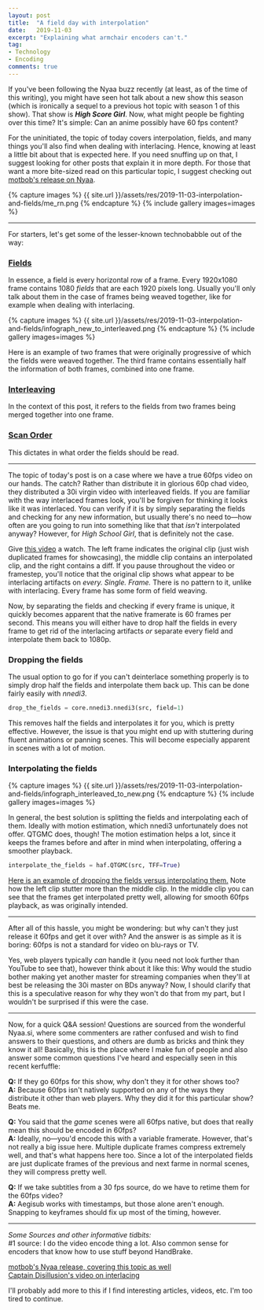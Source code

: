 ```yaml
---
layout: post
title:  "A field day with interpolation"
date:   2019-11-03
excerpt: "Explaining what armchair encoders can't."
tag:
- Technology
- Encoding
comments: true
---
```


If you've been following the Nyaa buzz recently (at least, as of the time of this writing), you might have seen hot talk about a new show this season (which is ironically a sequel to a previous hot topic with season 1 of this show). That show is ***High Score Girl***. Now, what might people be fighting over this time? It's simple: Can an anime possibly have 60 fps content?

For the uninitiated, the topic of today covers interpolation, fields, and many things you'll also find when dealing with interlacing. Hence, knowing at least a little bit about that is expected here. If you need snuffing up on that, I suggest looking for other posts that explain it in more depth. For those that want a more bite-sized read on this particular topic, I suggest checking out [motbob's release on Nyaa](https://nyaa.si/view/1190356).

{% capture images %} {{ site.url }}/assets/res/2019-11-03-interpolation-and-fields/me_rn.png {% endcapture %} {% include gallery images=images %}

<hr>

For starters, let's get some of the lesser-known technobabble out of the way:

### <u>Fields</u>
In essence, a field is every horizontal row of a frame. Every 1920x1080 frame contains 1080 *fields* that are each 1920 pixels long. Usually you'll only talk about them in the case of frames being weaved together, like for example when dealing with interlacing.

{% capture images %} {{ site.url }}/assets/res/2019-11-03-interpolation-and-fields/infograph_new_to_interleaved.png {% endcapture %} {% include gallery images=images %}

Here is an example of two frames that were originally progressive of which the fields were weaved together. The third frame contains essentially half the information of both frames, combined into one frame.

### <u>Interleaving</u>
In the context of this post, it refers to the fields from two frames being merged together into one frame.

### <u>Scan Order</u>
This dictates in what order the fields should be read.

<hr>

The topic of today's post is on a case where we have a true 60fps video on our hands. The catch? Rather than distribute it in glorious 60p chad video, they distributed a 30i virgin video with interleaved fields. If you are familiar with the way interlaced frames look, you'll be forgiven for thinking it looks like it was interlaced. You can verify if it is by simply separating the fields and checking for any new information, but usually there's no need to—how often are you going to run into something like that that *isn't* interpolated anyway? However, for *High School Girl*, that is definitely not the case.

Give [this video](https://files.catbox.moe/esh6p8.mp4) a watch. The left frame indicates the original clip (just wish duplicated frames for showcasing), the middle clip contains an interpolated clip, and the right contains a diff. If you pause throughout the video or framestep, you'll notice that the original clip shows what appear to be interlacing artifacts on *every. Single. Frame.* There is no pattern to it, unlike with interlacing. Every frame has some form of field weaving.

Now, by separating the fields and checking if every frame is unique, it quickly becomes apparent that the native framerate is 60 frames per second. This means you will either have to drop half the fields in every frame to get rid of the interlacing artifacts *or* separate every field and interpolate them back to 1080p.

### Dropping the fields

The usual option to go for if you can't deinterlace something properly is to simply drop half the fields and interpolate them back up. This can be done fairly easily with *nnedi3*.
```py
drop_the_fields = core.nnedi3.nnedi3(src, field=1)
```

This removes half the fields and interpolates it for you, which is pretty effective. However, the issue is that you might end up with stuttering during fluent animations or panning scenes. This will become especially apparent in scenes with a lot of motion.

### Interpolating the fields

{% capture images %} {{ site.url }}/assets/res/2019-11-03-interpolation-and-fields/infograph_interleaved_to_new.png {% endcapture %} {% include gallery images=images %}

In general, the best solution is splitting the fields and interpolating each of them. Ideally with motion estimation, which nnedi3 unfortunately does not offer. QTGMC does, though! The motion estimation helps a lot, since it keeps the frames before and after in mind when interpolating, offering a smoother playback.

```py
interpolate_the_fields = haf.QTGMC(src, TFF=True)
```

[Here is an example of dropping the fields versus interpolating them.](https://files.catbox.moe/uq6giy.mp4) Note how the left clip stutter more than the middle clip. In the middle clip you can see that the frames get interpolated pretty well, allowing for smooth 60fps playback, as was originally intended.

<hr>

After all of this hassle, you might be wondering: but why can't they just release it 60fps and get it over with? And the answer is as simple as it is boring: 60fps is not a standard for video on blu-rays or TV.

Yes, web players typically *can* handle it (you need not look further than YouTube to see that), however think about it like this: Why would the studio bother making yet another master for streaming companies when they'll at best be releasing the 30i master on BDs anyway? Now, I should clarify that this is a speculative reason for why they won't do that from my part, but I wouldn't be surprised if this were the case.

<hr>

Now, for a quick Q&A session! Questions are sourced from the wonderful Nyaa.si, where some commenters are rather confused and wish to find answers to their questions, and others are dumb as bricks and think they know it all! Basically, this is the place where I make fun of people and also answer some common questions I've heard and especially seen in this recent kerfuffle:

**Q:** If they go 60fps for this show, why don't they it for other shows too?<br>
**A:** Because 60fps isn't natively supported on any of the ways they distribute it other than web players. Why they did it for this particular show? Beats me.

**Q:** You said that the *game* scenes were all 60fps native, but does that really mean this should be encoded in 60fps?<br>
**A:** Ideally, no—you'd encode this with a variable framerate. However, that's not really a big issue here. Multiple duplicate frames compress extremely well, and that's what happens here too. Since a lot of the interpolated fields are just duplicate frames of the previous and next farme in normal scenes, they will compress pretty well.

**Q:** If we take subtitles from a 30 fps source, do we have to retime them for the 60fps video?<br>
**A:** Aegisub works with timestamps, but those alone aren't enough. Snapping to keyframes should fix up most of the timing, however.

<hr>

*Some Sources and other informative tidbits:*<br>
#1 source: I do the video encode thing a lot. Also common sense for encoders that know how to use stuff beyond HandBrake.

[motbob's Nyaa release, covering this topic as well](https://nyaa.si/view/1190356)<br>
[Captain Disillusion's video on interlacing](https://www.youtube.com/watch?v=5eu_KjKsnpM)<br>

I'll probably add more to this if I find interesting articles, videos, etc. I'm too tired to continue.